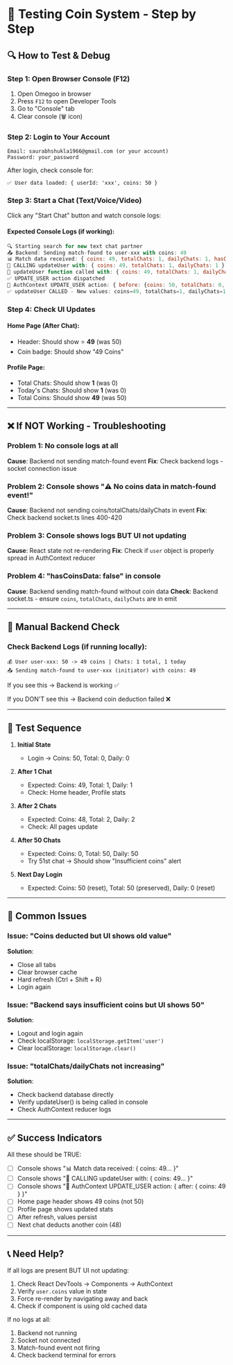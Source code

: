 # 🧪 Testing Coin System - Step by Step

## 🔍 **How to Test & Debug**

### **Step 1: Open Browser Console (F12)**
1. Open Omegoo in browser
2. Press `F12` to open Developer Tools
3. Go to "Console" tab
4. Clear console (🗑️ icon)

### **Step 2: Login to Your Account**
```
Email: saurabhshukla1966@gmail.com (or your account)
Password: your_password
```

After login, check console for:
```
✅ User data loaded: { userId: 'xxx', coins: 50 }
```

### **Step 3: Start a Chat (Text/Voice/Video)**
Click any "Start Chat" button and watch console logs:

#### **Expected Console Logs (if working):**
```javascript
🔍 Starting search for new text chat partner
📤 Backend: Sending match-found to user-xxx with coins: 49
📊 Match data received: { coins: 49, totalChats: 1, dailyChats: 1, hasCoinsData: true }
🔄 CALLING updateUser with: { coins: 49, totalChats: 1, dailyChats: 1 }
🔄 updateUser function called with: { coins: 49, totalChats: 1, dailyChats: 1 }
✅ UPDATE_USER action dispatched
📝 AuthContext UPDATE_USER action: { before: {coins: 50, totalChats: 0, dailyChats: 0}, updates: {coins: 49, totalChats: 1, dailyChats: 1}, after: {coins: 49, totalChats: 1, dailyChats: 1} }
✅ updateUser CALLED - New values: coins=49, totalChats=1, dailyChats=1
```

### **Step 4: Check UI Updates**

#### **Home Page (After Chat):**
- Header: Should show ⭐ **49** (was 50)
- Coin badge: Should show "49 Coins"

#### **Profile Page:**
- Total Chats: Should show **1** (was 0)
- Today's Chats: Should show **1** (was 0)
- Total Coins: Should show **49** (was 50)

---

## ❌ **If NOT Working - Troubleshooting**

### **Problem 1: No console logs at all**
**Cause**: Backend not sending match-found event
**Fix**: Check backend logs - socket connection issue

### **Problem 2: Console shows "⚠️ No coins data in match-found event!"**
**Cause**: Backend not sending coins/totalChats/dailyChats in event
**Fix**: Check backend socket.ts lines 400-420

### **Problem 3: Console shows logs BUT UI not updating**
**Cause**: React state not re-rendering
**Fix**: Check if `user` object is properly spread in AuthContext reducer

### **Problem 4: "hasCoinsData: false" in console**
**Cause**: Backend sending match-found without coin data
**Check**: Backend socket.ts - ensure `coins`, `totalChats`, `dailyChats` are in emit

---

## 🔧 **Manual Backend Check**

### **Check Backend Logs (if running locally):**
```
💰 User user-xxx: 50 -> 49 coins | Chats: 1 total, 1 today
📤 Sending match-found to user-xxx (initiator) with coins: 49
```

If you see this → Backend is working ✅

If you DON'T see this → Backend coin deduction failed ❌

---

## 🎯 **Test Sequence**

1. **Initial State**
   - Login → Coins: 50, Total: 0, Daily: 0

2. **After 1 Chat**
   - Expected: Coins: 49, Total: 1, Daily: 1
   - Check: Home header, Profile stats

3. **After 2 Chats**
   - Expected: Coins: 48, Total: 2, Daily: 2
   - Check: All pages update

4. **After 50 Chats**
   - Expected: Coins: 0, Total: 50, Daily: 50
   - Try 51st chat → Should show "Insufficient coins" alert

5. **Next Day Login**
   - Expected: Coins: 50 (reset), Total: 50 (preserved), Daily: 0 (reset)

---

## 🐛 **Common Issues**

### Issue: "Coins deducted but UI shows old value"
**Solution**: 
- Close all tabs
- Clear browser cache
- Hard refresh (Ctrl + Shift + R)
- Login again

### Issue: "Backend says insufficient coins but UI shows 50"
**Solution**:
- Logout and login again
- Check localStorage: `localStorage.getItem('user')`
- Clear localStorage: `localStorage.clear()`

### Issue: "totalChats/dailyChats not increasing"
**Solution**:
- Check backend database directly
- Verify updateUser() is being called in console
- Check AuthContext reducer logs

---

## ✅ **Success Indicators**

All these should be TRUE:

- [ ] Console shows "📊 Match data received: { coins: 49... }"
- [ ] Console shows "🔄 CALLING updateUser with: { coins: 49... }"
- [ ] Console shows "📝 AuthContext UPDATE_USER action: { after: { coins: 49 } }"
- [ ] Home page header shows 49 coins (not 50)
- [ ] Profile page shows updated stats
- [ ] After refresh, values persist
- [ ] Next chat deducts another coin (48)

---

## 📞 **Need Help?**

If all logs are present BUT UI not updating:
1. Check React DevTools → Components → AuthContext
2. Verify `user.coins` value in state
3. Force re-render by navigating away and back
4. Check if component is using old cached data

If no logs at all:
1. Backend not running
2. Socket not connected
3. Match-found event not firing
4. Check backend terminal for errors
